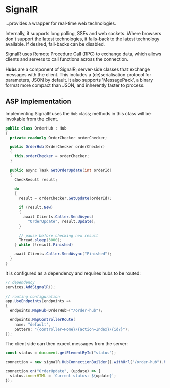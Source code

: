 # SignalR

...provides a wrapper for real-time web technologies.

Internally, it supports long polling, SSEs and web sockets. Where browsers don't support the latest technologies, it falls-back to the latest technology available. If desired, fall-backs can be disabled.

SignalR uses Remote Procedure Call (RPC) to exchange data, which allows clients and servers to call functions across the connection.

**Hubs** are a component of SignalR; server-side classes that exchange messages with the client. This includes a (de)serialisation protocol for parameters, JSON by default. It also supports 'MessagePack', a binary format more compact than JSON, and inherently faster to process.

## ASP Implementation

Implementing SignalR uses the `Hub` class; methods in this class will be invokable from the client.

```c#
public class OrderHub : Hub
{
  private readonly OrderChecker orderChecker;

  public OrderHub(OrderChecker orderChecker)
  {
    this.orderChecker = orderChecker;
  }

  public async Task GetOrderUpdate(int orderId)
  {
    CheckResult result;

    do
    {
      result = orderChecker.GetUpdate(orderId);

      if (result.New)
      {
        await Clients.Caller.SendAsync(
          "OrderUpdate", result.Update);
      }

      // pause before checking new result
      Thread.sleep(3000);
    } while (!result.Finished)

    await Clients.Caller.SendAsync("Finished");
  }
}
```

It is configured as a dependency and requires hubs to be routed:

```c#
// dependency
services.AddSignalR();

// routing configuration
app.UseEndpoints(endpoints =>
{
  endpoints.MapHub<OrderHub>("/order-hub");

  endpoints.MapControllerRoute(
    name: "default",
    pattern: "{controller=Home}/{action=Index}/{id?}");
});
```

The client side can then expect messages from the server:

```js
const status = document.getElementById("status");

connection = new signalR.HubConnectionBuilder().withUrl("/order-hub").build();

connection.on("OrderUpdate", (update) => {
  status.innerHTML = `Current status: ${update}`;
});
```
